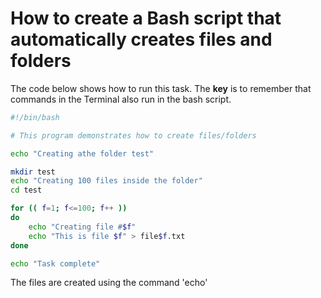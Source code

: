 How to create a Bash script that automatically creates files and folders
=======
The code below shows how to run this task. The **key** is to remember that commands in the Terminal also run in the bash script.

```.sh
#!/bin/bash

# This program demonstrates how to create files/folders

echo "Creating athe folder test"

mkdir test
echo "Creating 100 files inside the folder"
cd test

for (( f=1; f<=100; f++ ))
do
    echo "Creating file #$f"
    echo "This is file $f" > file$f.txt
done

echo "Task complete"

```

The files are created using the command 'echo'
